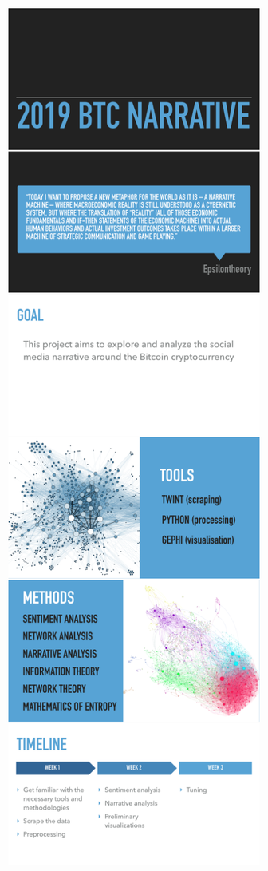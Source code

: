 
<img src="mod_5_project_pitch.001.png" />
<img src="mod_5_project_pitch.002.png" />
<img src="mod_5_project_pitch.003.png" />
<img src="mod_5_project_pitch.004.png" />
<img src="mod_5_project_pitch.005.png" />
<img src="mod_5_project_pitch.006.png" />

